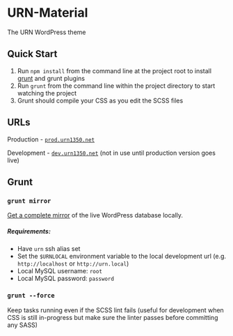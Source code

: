 # URN-Material
The URN WordPress theme

## Quick Start
1. Run <code>npm install</code> from the command line at the project root to install [grunt](https://github.com/gruntjs/grunt) and grunt plugins
2. Run <code>grunt</code> from the command line within the project directory to start watching the project
3. Grunt should compile your CSS as you edit the SCSS files

## URLs
Production - [`prod.urn1350.net`](http://prod.urn1350.net)

Development - [`dev.urn1350.net`](http://dev.urn1350.net) (not in use until production version goes live)

## Grunt
### `grunt mirror`
[Get a complete mirror](https://github.com/URN/URN-Material/blob/94177fc0245dcfbde6c5d6365ef6b42ff3dca9e1/Gruntfile.js#L34-L37) of the live WordPress database locally.

##### Requirements:
- Have `urn` ssh alias set
- Set the `$URNLOCAL` environment variable to the local development url (e.g. `http://localhost` or `http://urn.local`)
- Local MySQL username: `root`
- Local MySQL password: `password`

### `grunt --force`
Keep tasks running even if the SCSS lint fails (useful for development when CSS is still in-progress but make sure the linter passes before committing any SASS)
